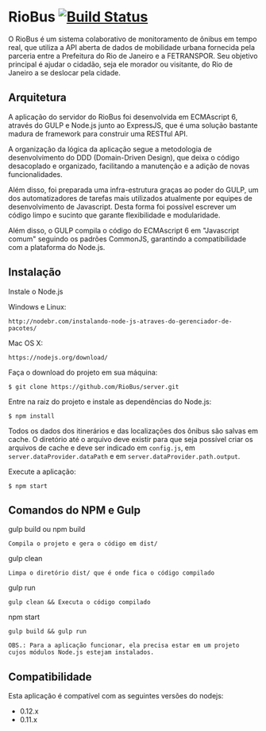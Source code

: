 RioBus [![Build Status](https://travis-ci.org/RioBus/server.svg)](https://travis-ci.org/RioBus/server)
======================================================================================================

O RioBus é um sistema colaborativo de monitoramento de ônibus em tempo real, que utiliza a API aberta de dados de
mobilidade urbana fornecida pela parceria entre a Prefeitura do Rio de Janeiro e a FETRANSPOR.
Seu objetivo principal é ajudar o cidadão, seja ele morador ou visitante, do Rio de Janeiro a se deslocar pela cidade.


Arquitetura
-----------

A aplicação do servidor do RioBus foi desenvolvida em ECMAscript 6, através do GULP e Node.js junto ao ExpressJS, que é
uma solução bastante madura de framework para construir uma RESTful API.

A organização da lógica da aplicação segue a metodologia de desenvolvimento do DDD (Domain-Driven Design), que deixa o
código desacoplado e organizado, facilitando a manutenção e a adição de novas funcionalidades.

Além disso, foi preparada uma infra-estrutura graças ao poder do GULP, um dos automatizadores de tarefas mais utilizados
atualmente por equipes de desenvolvimento de Javascript. Desta forma foi possível escrever um código limpo e sucinto que
garante flexibilidade e modularidade.

Além disso, o GULP compila o código do ECMAscript 6 em "Javascript comum" seguindo os padrões CommonJS, garantindo a
compatibilidade com a plataforma do Node.js.


Instalação
----------

Instale o Node.js

Windows e Linux:

    http://nodebr.com/instalando-node-js-atraves-do-gerenciador-de-pacotes/

Mac OS X:

    https://nodejs.org/download/

Faça o download do projeto em sua máquina:

    $ git clone https://github.com/RioBus/server.git

Entre na raiz do projeto e instale as dependências do Node.js:

    $ npm install

Todos os dados dos itinerários e das localizações dos ônibus são salvas em cache. O diretório até o arquivo deve existir
para que seja possível criar os arquivos de cache e deve ser indicado em ```config.js```, em 
```server.dataProvider.dataPath``` e em ```server.dataProvider.path.output```.

Execute a aplicação:

    $ npm start


Comandos do NPM e Gulp
----------------------

gulp build ou npm build

    Compila o projeto e gera o código em dist/

gulp clean

    Limpa o diretório dist/ que é onde fica o código compilado

gulp run

    gulp clean && Executa o código compilado

npm start

    gulp build && gulp run

```OBS.: Para a aplicação funcionar, ela precisa estar em um projeto cujos módulos Node.js estejam instalados.```

Compatibilidade
---------------

Esta aplicação é compatível com as seguintes versões do nodejs:

* 0.12.x
* 0.11.x